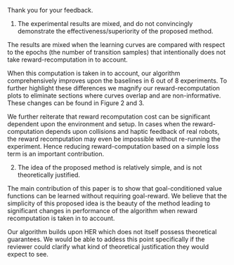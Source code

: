 Thank you for your feedback. 

1. The experimental results are mixed, and do not convincingly demonstrate the
   effectiveness/superiority of the proposed method.

The results are mixed when the learning curves are compared with respect to the epochs (the number of transition samples) that intentionally does not take reward-recomputation in to account. 

When this computation is taken in to account, our algorithm comprehensively improves upon the baselines in 6 out of 8 experiments. To further highlight these differences we magnify our reward-recomputation plots to eliminate sections where curves overlap and are non-informative. These changes can be found in Figure 2 and 3.  

We further reiterate that reward recomputation
cost can be significant dependent upon the environment and setup. In cases when
the reward-computation depends upon collisions and haptic feedback of real
robots, the reward recomputation may even be impossible without re-running the
experiment. Hence reducing reward-computation based on a simple loss term is an
important contribution.


2. The idea of the proposed method is relatively simple, and is not theoretically justified.

The main contribution of this paper is to show that goal-conditioned value functions can be learned without requiring goal-reward.
We believe that the simplicity of this proposed idea is the beauty of the method leading to significant changes in performance of the algorithm when reward recomputation is taken in to account.

Our algorithm builds upon HER which does not itself possess theoretical guarantees. We would be able to addess this point specifically if the reviewer could clarify what kind of theoretical justification they would expect to see. 
   
